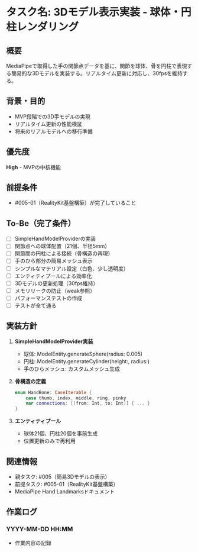 # タスク名: 3Dモデル表示実装 - 球体・円柱レンダリング

## 概要
MediaPipeで取得した手の関節点データを基に、関節を球体、骨を円柱で表現する簡易的な3Dモデルを実装する。リアルタイム更新に対応し、30fpsを維持する。

## 背景・目的
- MVP段階での3D手モデルの実現
- リアルタイム更新の性能検証
- 将来のリアルモデルへの移行準備

## 優先度
**High** - MVPの中核機能

## 前提条件
- #005-01（RealityKit基盤構築）が完了していること

## To-Be（完了条件）
- [ ] SimpleHandModelProviderの実装
- [ ] 関節点への球体配置（21個、半径5mm）
- [ ] 関節間の円柱による接続（骨構造の再現）
- [ ] 手のひら部分の簡易メッシュ表示
- [ ] シンプルなマテリアル設定（白色、少し透明度）
- [ ] エンティティプールによる効率化
- [ ] 3Dモデルの更新処理（30fps維持）
- [ ] メモリリークの防止（weak参照）
- [ ] パフォーマンステストの作成
- [ ] テストが全て通る

## 実装方針
1. **SimpleHandModelProvider実装**
   - 球体: ModelEntity.generateSphere(radius: 0.005)
   - 円柱: ModelEntity.generateCylinder(height:, radius:)
   - 手のひらメッシュ: カスタムメッシュ生成

2. **骨構造の定義**
   ```swift
   enum HandBone: CaseIterable {
       case thumb, index, middle, ring, pinky
       var connections: [(from: Int, to: Int)] { ... }
   }
   ```

3. **エンティティプール**
   - 球体21個、円柱20個を事前生成
   - 位置更新のみで再利用

## 関連情報
- 親タスク: #005（簡易3Dモデルの表示）
- 前提タスク: #005-01（RealityKit基盤構築）
- MediaPipe Hand Landmarksドキュメント

## 作業ログ
### YYYY-MM-DD HH:MM
- 作業内容の記録